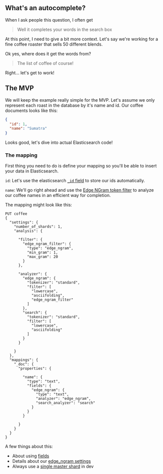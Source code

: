 ## What's an autocomplete?

When I ask people this question, I often get

> Well it completes your words in the search box

At this point, I need to give a bit more context. Let's say we're working for a fine coffee roaster that sells 50 different blends.

Ok yes, where does it get the words from?

> The list of coffee of course!

Right... let's get to work!




## The MVP

We will keep the example really simple for the MVP. Let's assume we only represent each roast in the database by it's name and id. Our coffee documents looks like this:

```json
{
  "id": 1,
  "name": "Sumatra"
}
```

Looks good, let's dive into actual Elasticsearch code!




### The mapping

First thing you need to do is define your mapping so you'll be able to insert your data in Elasticsearch.

`id`: Let's use the elasticsearch [`_id` field](https://www.elastic.co/guide/en/elasticsearch/reference/current/mapping-id-field.html) to store our ids automatically.

`name`: We'll go right ahead and use the [Edge NGram token filter](https://www.elastic.co/guide/en/elasticsearch/reference/current/analysis-edgengram-tokenfilter.html) to analyze our coffee names in an efficient way for completion.

The mapping might look like this:

```
PUT coffee
{
  "settings": {
    "number_of_shards": 1,
    "analysis": {

      "filter": {
        "edge_ngram_filter": {
          "type": "edge_ngram",
          "min_gram": 1,
          "max_gram": 20
        }
      },

      "analyzer": {
        "edge_ngram": {
          "tokenizer": "standard",
          "filter": [
            "lowercase",
            "asciifolding",
            "edge_ngram_filter"
          ]
        },
        "search": {
          "tokenizer": "standard",
          "filter": [
            "lowercase",
            "asciifolding"
          ]
        }
      }
      
    }
  },
  "mappings": {
    "_doc": {
      "properties": {
        
        "name": {
          "type": "text",
          "fields": {
            "edge_ngram": {
              "type": "text",
              "analyzer": "edge_ngram",
              "search_analyzer": "search"
            }
          }
        }

      }
    }
  }
}
```

A few things about this:
- About using [fields](/mapping/fields.md)
- Details about our [edge_ngram settings](/mapping/edge_ngram.md)
- Always use a [single master shard](/mapping/number_of_shards.md) in dev
